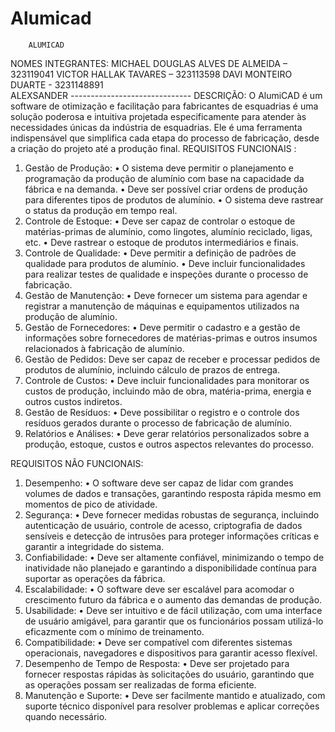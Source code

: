 # Alumicad
        ALUMICAD
NOMES INTEGRANTES:
MICHAEL DOUGLAS ALVES DE ALMEIDA – 323119041
VICTOR HALLAK TAVARES – 323113598
DAVI MONTEIRO DUARTE  - 3231148891  
ALEXSANDER ------------------------------
DESCRIÇÃO:  O AlumiCAD é um software de otimização e facilitação para fabricantes de esquadrias é uma solução poderosa e intuitiva projetada especificamente para atender às necessidades únicas da indústria de esquadrias. Ele é uma ferramenta indispensável que simplifica cada etapa do processo de fabricação, desde a criação do projeto até a produção final. 
REQUISITOS FUNCIONAIS :
1.	Gestão de Produção:
•	O sistema deve permitir o planejamento e programação da produção de alumínio com base na capacidade da fábrica e na demanda.
•	Deve ser possível criar ordens de produção para diferentes tipos de produtos de alumínio.
•	O sistema deve rastrear o status da produção em tempo real.
2.	Controle de Estoque:
•	Deve ser capaz de controlar o estoque de matérias-primas de alumínio, como lingotes, alumínio reciclado, ligas, etc.
•	Deve rastrear o estoque de produtos intermediários e finais.
3.	Controle de Qualidade:
•	Deve permitir a definição de padrões de qualidade para produtos de alumínio.
•	Deve incluir funcionalidades para realizar testes de qualidade e inspeções durante o processo de fabricação.
4.	Gestão de Manutenção:
•	Deve fornecer um sistema para agendar e registrar a manutenção de máquinas e equipamentos utilizados na produção de alumínio.
5.	Gestão de Fornecedores:
•	Deve permitir o cadastro e a gestão de informações sobre fornecedores de matérias-primas e outros insumos relacionados à fabricação de alumínio.
6.	Gestão de Pedidos:
Deve ser capaz de receber e processar pedidos de produtos de alumínio, incluindo cálculo de prazos de entrega.
7.	Controle de Custos:
•	Deve incluir funcionalidades para monitorar os custos de produção, incluindo mão de obra, matéria-prima, energia e outros custos indiretos.
8.	Gestão de Resíduos:
•	Deve possibilitar o registro e o controle dos resíduos gerados durante o processo de fabricação de alumínio.
9.	Relatórios e Análises:
•	Deve gerar relatórios personalizados sobre a produção, estoque, custos e outros aspectos relevantes do processo.

REQUISITOS NÃO FUNCIONAIS:
1.	Desempenho:
•	O software deve ser capaz de lidar com grandes volumes de dados e transações, garantindo resposta rápida mesmo em momentos de pico de atividade.
2.	Segurança:
•	Deve fornecer medidas robustas de segurança, incluindo autenticação de usuário, controle de acesso, criptografia de dados sensíveis e detecção de intrusões para proteger informações críticas e garantir a integridade do sistema.
3.	Confiabilidade:
•	Deve ser altamente confiável, minimizando o tempo de inatividade não planejado e garantindo a disponibilidade contínua para suportar as operações da fábrica.
4.	Escalabilidade:
•	O software deve ser escalável para acomodar o crescimento futuro da fábrica e o aumento das demandas de produção.
5.	Usabilidade:
•	Deve ser intuitivo e de fácil utilização, com uma interface de usuário amigável, para garantir que os funcionários possam utilizá-lo eficazmente com o mínimo de treinamento.
6.	Compatibilidade:
•	Deve ser compatível com diferentes sistemas operacionais, navegadores e dispositivos para garantir acesso flexível.
7.	Desempenho de Tempo de Resposta:
•	Deve ser projetado para fornecer respostas rápidas às solicitações do usuário, garantindo que as operações possam ser realizadas de forma eficiente.
8.	Manutenção e Suporte:
•	Deve ser facilmente mantido e atualizado, com suporte técnico disponível para resolver problemas e aplicar correções quando necessário.
